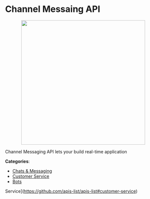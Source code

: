 # Channel Messaing API
<p align="center">
    <img width="400" src="https://raw.githubusercontent.com/apis-list/apis-list/apis/channel-messaing-api/logo_256x256.png" />
</p>

Channel Messaging API lets your build real-time application



**Categories**:
- [Chats & Messaging](https://github.com/apis-list/apis-list#chats-and-messaging)
- [Customer Service](https://github.com/apis-list/apis-list#customer-service)
- [Bots](https://github.com/apis-list/apis-list#bots)



 Service](https://github.com/apis-list/apis-list#customer-service)







